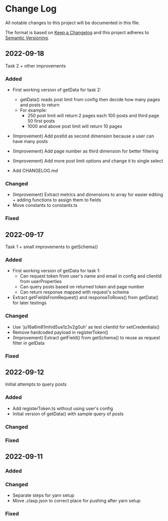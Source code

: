 
# Change Log
All notable changes to this project will be documented in this file.

The format is based on [Keep a Changelog](http://keepachangelog.com/)
and this project adheres to [Semantic Versioning](http://semver.org/).

## 2022-09-18

Task 2 + other improvements

### Added
- First working version of getData for task 2:
  - getData() reads post limit from config then decide how many pages and posts to return
  - For example:
    - 250 post limit will return 2 pages each 100 posts and third page 50 first posts
    - 1000 and above post limit will return 10 pages
    
    
- (Improvement) Add postId as second dimension because a user can have many posts
- (Improvement) Add page number as third dimension for better filtering
- (Improvement) Add more post limit options and change it to single select
- Add CHANGELOG.md

### Changed
- (Improvement) Extract metrics and dimensions to array for easier editing + adding functions to assign them to fields
- Move constants to constants.ts


### Fixed


## 2022-09-17 

Task 1 + small improvements to getSchema()

### Added
- First working version of getData for task 1:
  - Can request token from user's name and email in config and clientId from userProperties
  - Can query posts based on returned token and page number
  - Can return response mapped with request's schema
- Extract getFieldsFromRequest() and responseToRows() from getData() for later testings

### Changed
- Use 'ju16a6m81mhid5ue1z3v2g0uh' as test clientId for setCredentials()
- Remove hardcoded payload in registerToken()
- (Improvement) Extract getField() from getSchema() to reuse as request filter in getData

### Fixed

## 2022-09-12
Initial attempts to query posts

### Added
- Add registerToken.ts without using user's config
- Initial version of getData() with sample query of posts

### Changed

### Fixed

## 2022-09-11

### Added

### Changed
- Separate steps for yarn setup
- Move .clasp.json to correct place for pushing after yarn setup
### Fixed
